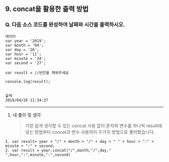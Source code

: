 ## 9. concat을 활용한 출력 방법

### Q. 다음 소스 코드를 완성하여 날짜와 시간을 출력하시오.

```
데이터
var year = '2019';
var month = '04';
var day = '26';
var hour = '11';
var minute = '34';
var second = '27';

var result = //빈칸을 채워주세요

console.log(result);


출력
2019/04/26 11:34:27
```

---

1. 내 풀이 및 생각
   > 가장 쉽게 생각할 수 있는 concat 사용 없이 문자와 변수를 하나씩 result에 넣는 방법부터 concat과 변수 사용까지 두가지 방법으로 풀어봤습니다.

```
1. var result= year + "/" + month + "/" + day + " " + hour + ":" + minute + ":" + second;
2. var result = year.concat("/",month,"/",day," ",hour,":",minute,":",second)
```
